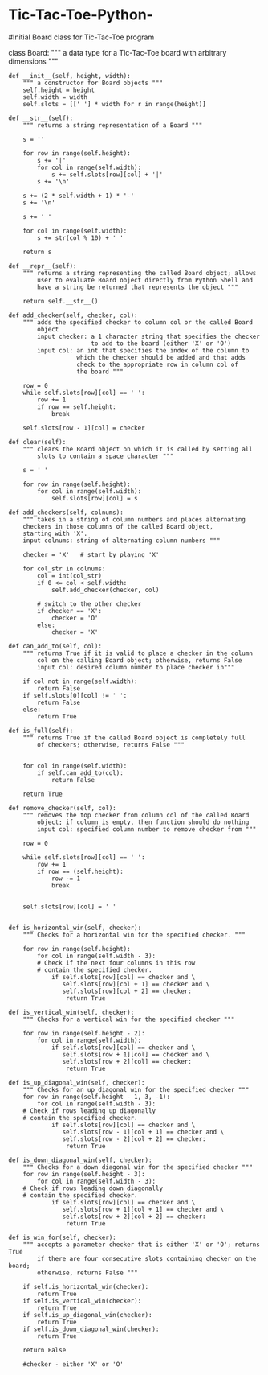 Tic-Tac-Toe-Python-
===================
#Initial Board class for Tic-Tac-Toe program

class Board:
    """ a data type for a Tic-Tac-Toe board with arbitrary dimensions """

    def __init__(self, height, width):
        """ a constructor for Board objects """
        self.height = height
        self.width = width
        self.slots = [[' '] * width for r in range(height)]

    def __str__(self):
        """ returns a string representation of a Board """

        s = ''
        
        for row in range(self.height):
            s += '|'
            for col in range(self.width):
                s += self.slots[row][col] + '|'
            s += '\n'

        s += (2 * self.width + 1) * '-'
        s += '\n'

        s += ' '

        for col in range(self.width):
            s += str(col % 10) + ' '

        return s

    def __repr__(self):
        """ returns a string representing the called Board object; allows
            user to evaluate Board object directly from Python Shell and
            have a string be returned that represents the object """

        return self.__str__()

    def add_checker(self, checker, col):
        """ adds the specified checker to column col or the called Board
            object
            input checker: a 1 character string that specifies the checker
                           to add to the board (either 'X' or 'O')
            input col: an int that specifies the index of the column to
                       which the checker should be added and that adds
                       check to the appropriate row in column col of
                       the board """

        row = 0
        while self.slots[row][col] == ' ':
            row += 1
            if row == self.height:
                break
            
        self.slots[row - 1][col] = checker

    def clear(self):
        """ clears the Board object on which it is called by setting all
            slots to contain a space character """

        s = ' '
  
        for row in range(self.height):
            for col in range(self.width):
                self.slots[row][col] = s

    def add_checkers(self, colnums):
        """ takes in a string of column numbers and places alternating
        checkers in those columns of the called Board object, 
        starting with 'X'.
        input colnums: string of alternating column numbers """

        checker = 'X'   # start by playing 'X'

        for col_str in colnums:
            col = int(col_str)
            if 0 <= col < self.width:
                self.add_checker(checker, col)

            # switch to the other checker
            if checker == 'X':
                checker = 'O'
            else:
                checker = 'X' 
            
    def can_add_to(self, col):
        """ returns True if it is valid to place a checker in the column
            col on the calling Board object; otherwise, returns False
            input col: desired column number to place checker in"""

        if col not in range(self.width):
            return False
        if self.slots[0][col] != ' ':
            return False
        else:
            return True

    def is_full(self):
        """ returns True if the called Board object is completely full
            of checkers; otherwise, returns False """


        for col in range(self.width):
            if self.can_add_to(col):
                return False

        return True

    def remove_checker(self, col):
        """ removes the top checker from column col of the called Board
            object; if column is empty, then function should do nothing
            input col: specified column number to remove checker from """

        row = 0
        
        while self.slots[row][col] == ' ':
            row += 1
            if row == (self.height):       
                row -= 1
                break
            
     
        self.slots[row][col] = ' '


    def is_horizontal_win(self, checker):
        """ Checks for a horizontal win for the specified checker. """
    
        for row in range(self.height):
            for col in range(self.width - 3):
            # Check if the next four columns in this row
            # contain the specified checker.
                if self.slots[row][col] == checker and \
                   self.slots[row][col + 1] == checker and \
                   self.slots[row][col + 2] == checker:
                    return True

    def is_vertical_win(self, checker):
        """ Checks for a vertical win for the specified checker """
         
        for row in range(self.height - 2):
            for col in range(self.width):
                if self.slots[row][col] == checker and \
                   self.slots[row + 1][col] == checker and \
                   self.slots[row + 2][col] == checker:
                    return True

    def is_up_diagonal_win(self, checker):
        """ Checks for an up diagonal win for the specified checker """
        for row in range(self.height - 1, 3, -1):
            for col in range(self.width - 3):
        # Check if rows leading up diagonally
        # contain the specified checker.
                if self.slots[row][col] == checker and \
                   self.slots[row - 1][col + 1] == checker and \
                   self.slots[row - 2][col + 2] == checker:
                    return True

    def is_down_diagonal_win(self, checker):
        """ Checks for a down diagonal win for the specified checker """
        for row in range(self.height - 3):
            for col in range(self.width - 3):
        # Check if rows leading down diagonally
        # contain the specified checker.
                if self.slots[row][col] == checker and \
                   self.slots[row + 1][col + 1] == checker and \
                   self.slots[row + 2][col + 2] == checker:
                    return True

    def is_win_for(self, checker):
        """ accepts a parameter checker that is either 'X' or 'O'; returns True
            if there are four consecutive slots containing checker on the board;
            otherwise, returns False """

        if self.is_horizontal_win(checker):
            return True
        if self.is_vertical_win(checker):
            return True
        if self.is_up_diagonal_win(checker):
            return True
        if self.is_down_diagonal_win(checker):
            return True

        return False
    
        #checker - either 'X' or 'O'
